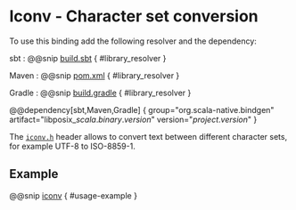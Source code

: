 # Iconv - Character set conversion

To use this binding add the following resolver and the dependency:

sbt
:   @@snip [build.sbt](../resources/build.sbt) { #library_resolver }

Maven
:   @@snip [pom.xml](../resources/pom.xml) { #library_resolver }

Gradle
:   @@snip [build.gradle](../resources/build.gradle) { #library_resolver }

@@dependency[sbt,Maven,Gradle] {
  group="org.scala-native.bindgen"
  artifact="libposix_$scala.binary.version$"
  version="$project.version$"
}

The [`iconv.h`] header allows to convert text between different character sets, for example UTF-8 to ISO-8859-1.

## Example

@@snip [iconv](../../../../bindings/iconv/src/test/scala/org/scalanative/bindgen/bindings/tests/IconvSpec.scala) { #usage-example }

 [`iconv.h`]: http://pubs.opengroup.org/onlinepubs/9699919799/basedefs/iconv.h.html
